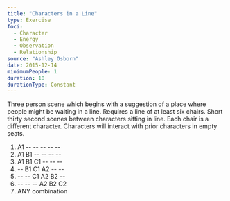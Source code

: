 ```yaml
---
title: "Characters in a Line"
type: Exercise
foci:
  - Character
  - Energy
  - Observation
  - Relationship
source: "Ashley Osborn"
date: 2015-12-14
minimumPeople: 1
duration: 10
durationType: Constant
---
```


Three person scene which begins with a suggestion of a place where people might be waiting in a line.
Requires a line of at least six chairs.
Short thirty second scenes between characters sitting in line.
Each chair is a different character.
Characters will interact with prior characters in empty seats.

1. A1 -- -- -- -- --
2. A1 B1 -- -- -- --
3. A1 B1 C1 -- -- --
4. -- B1 C1 A2 -- --
5. -- -- C1 A2 B2 --
6. -- -- -- A2 B2 C2
7. ANY combination
